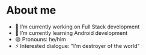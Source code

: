 # About me

- 🔭 I’m currently working on  Full Stack development
- 🌱 I’m currently learning  Android development
- 😄 Pronouns: he/him
- ⚡ Interested dialogue: "I'm destroyer of the world"
  
